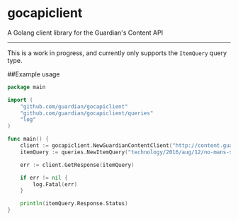 # gocapiclient

A Golang client library for the Guardian's Content API

---

This is a work in progress, and currently only supports the `ItemQuery` query type. 

##Example usage

```go
package main

import (
	"github.com/guardian/gocapiclient"
	"github.com/guardian/gocapiclient/queries"
	"log"
)

func main() {
	client := gocapiclient.NewGuardianContentClient("http://content.guardianapis.com/", "yourapikey")
	itemQuery := queries.NewItemQuery("technology/2016/aug/12/no-mans-sky-review-hello-games")

	err := client.GetResponse(itemQuery)

	if err != nil {
		log.Fatal(err)
	}

	println(itemQuery.Response.Status)
}
```
